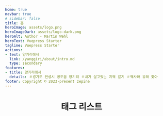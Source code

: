 ```yaml
---
home: true
navbar: true
# sidebar: false
title: 홈
heroImage: assets/logo.png
heroImageDark: assets/logo-dark.png
heroAlt: Author - Martin Wehl 
heroText: Vuepress Starter
tagline: Vuepress Starter
actions:
- text: 양기리에서
  link: /yanggiri/about/intro.md
  type: secondary
features:
- title: 양기리에서
  details: ＃경기도 안성시 공도읍 양기리 ＃내가 살고있는 지역 알기 ＃역사와 유래 찾아보기 ＃고지도에서 양기리 찾기 ＃양기리 주변 상점 방문하기 ＃양기리 사람들의 이야기 듣기 ＃걷거나 달리다 보면 보이는 것들 ＃주위의 풀과 꽃이 보여 ＃곤충도 보여 ＃사소한 것도 좋아 ＃계절에 따라 달라지는 풍경이 느껴져 ＃우리 동네가 이렇게 생겼구나 ＃걷지만 말고 뛰어도 보자 ＃소중한 심장을 위해 ＃숨이 찰 때 잠시 쉬면 기분이 좋아 ＃누군가와 같이 뛰면 더 좋을 텐데
footer: Copyright © 2023-present zepine
---
```


<h1 style="text-align:center"> 태그 리스트 </h1>

<TagList />
<!-- <OG /> -->
<!-- <Giscus /> -->
